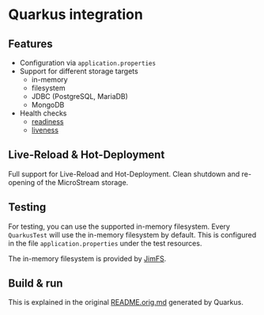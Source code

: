 # Quarkus integration

## Features

* Configuration via `application.properties`
* Support for different storage targets
  * in-memory
  * filesystem
  * JDBC (PostgreSQL, MariaDB)
  * MongoDB
* Health checks
  * [readiness](http://127.0.0.1:8080/q/health/ready)
  * [liveness](http://127.0.0.1:8080/q/health/live)

## Live-Reload & Hot-Deployment

Full support for Live-Reload and Hot-Deployment. Clean shutdown and re-opening of the
MicroStream storage.

## Testing

For testing, you can use the supported in-memory filesystem. Every `QuarkusTest` will use
the in-memory filesystem by default. This is configured in the file
`application.properties` under the test resources.

The in-memory filesystem is provided by [JimFS](https://github.com/google/jimfs/).

## Build & run

This is explained in the original [README.orig.md](README.orig.md) generated by Quarkus.